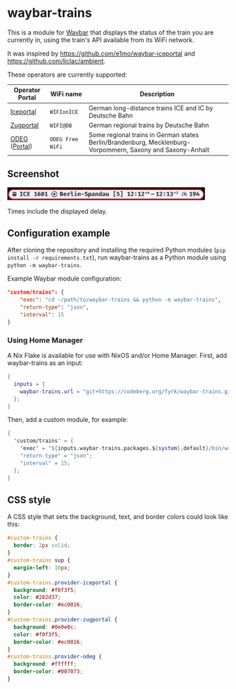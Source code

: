 # waybar-trains

This is a module for [Waybar](https://github.com/Alexays/Waybar) that displays the status of the train you are currently in, using the train's API available from its WiFi network.

It was inspired by https://github.com/e1mo/waybar-iceportal and https://github.com/liclac/ambient.

These operators are currently supported:

| Operator Portal                                                                  | WiFi name        | Description                                                                                                |
| -------------------------------------------------------------------------------- | ---------------- | ---------------------------------------------------------------------------------------------------------- |
| [Iceportal](https://iceportal.de)                                                | `WIFIonICE`      | German long-distance trains ICE and IC by Deutsche Bahn                                                    |
| [Zugportal](https://zugportal.de)                                                | `WIFI@DB`        | German regional trains by Deutsche Bahn                                                                    |
| [ODEG](https://www.odeg.de) ([Portal](https://wasabi.hotspot-local.unwired.at/)) | `ODEG Free WiFi` | Some regional trains in German states Berlin/Brandenburg, Mecklenburg-Vorpommern, Saxony and Saxony-Anhalt |

## Screenshot

<img src="docs/images/demo.png" alt='Screenshot of the module, it says "ICE 1601 – Berlin-Spandau – 12:08 – 12:10"' width=450>

Times include the displayed delay.

## Configuration example

After cloning the repository and installing the required Python modules (`pip install -r requirements.txt`), run waybar-trains as a Python module using `python -m waybar-trains`.

Example Waybar module configuration:

```json
"custom/trains": {
    "exec": "cd ~/path/to/waybar-trains && python -m waybar-trains",
    "return-type": "json",
    "interval": 15
}
```

### Using Home Manager

A Nix Flake is available for use with NixOS and/or Home Manager. First, add waybar-trains as an input:

```nix
{
  inputs = {
    waybar-trains.url = "git+https://codeberg.org/fyrk/waybar-trains.git";
  };
}
```

Then, add a custom module, for example:

```nix
{
  "custom/trains" = {
    "exec" = "${inputs.waybar-trains.packages.${system}.default}/bin/waybar-trains";
    "return-type" = "json";
    "interval" = 15;
  };
}
```

## CSS style

A CSS style that sets the background, text, and border colors could look like this:

```css
#custom-trains {
  border: 2px solid;
}
#custom-trains sup {
  margin-left: 10px;
}
#custom-trains.provider-iceportal {
  background: #f0f3f5;
  color: #282d37;
  border-color: #ec0016;
}
#custom-trains.provider-zugportal {
  background: #0e0e0c;
  color: #f0f3f5;
  border-color: #ec0016;
}
#custom-trains.provider-odeg {
  background: #ffffff;
  border-color: #007073;
}
```
